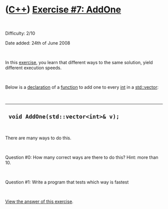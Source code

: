 
 

 

 

 

 

([C++](Cpp.md)) [Exercise \#7: AddOne](CppExerciseAddOne.md)
==============================================================

 

Difficulty: 2/10

Date added: 24th of June 2008

 

In this [exercise](CppExercise.md), you learn that different ways to
the same solution, yield different execution speeds.

 

Below is a [declaration](CppDeclaration.md) of a
[function](CppFunction.md) to add one to every [int](CppInt.md) in a
[std::vector](CppStdVector.md):

 

  --------------------------------------
  ` void AddOne(std::vector<int>& v);`
  --------------------------------------

 

There are many ways to do this.

 

Question \#0: How many correct ways are there to do this? Hint: more
than 10.

 

Question \#1: Write a program that tests which way is fastest

 

[View the answer of this exercise](CppExerciseAddOneAnswer.md).

 

 

 

 

 


 

 

 

 

 

